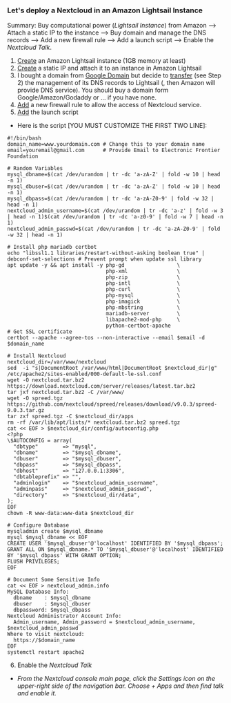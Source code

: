 ### Let's deploy a Nextcloud in an Amazon Lightsail Instance
Summary: Buy computational power (<i>Lightsail Instance</i>) from Amazon --> Attach a static IP to the instance --> Buy domain and manage the DNS records --> Add a new firewall rule --> Add a launch script --> Enable the <i>Nextcloud Talk</i>.
1. [Create](https://lightsail.aws.amazon.com/ls/docs/en_us/articles/how-to-create-amazon-lightsail-instance-virtual-private-server-vps) an Amazon Lightsail instance (1GB memory at least)
2. [Create](https://lightsail.aws.amazon.com/ls/docs/en_us/articles/lightsail-create-static-ip) a static IP and attach it to an instance in Amazon Lightsail
3. I bought a domain from [Google Domain](https://domains.google/) but decide to [transfer](https://lightsail.aws.amazon.com/ls/docs/en_us/articles/lightsail-how-to-create-dns-entry) (see Step 2) the management of its DNS records to Lightsail (, then Amazon will provide DNS service). You should buy a domain form Google/Amazon/Godaddy or ... if you have none.
4. [Add](https://lightsail.aws.amazon.com/ls/docs/en_us/articles/understanding-firewall-and-port-mappings-in-amazon-lightsail) a new firewall rule to allow the access of Nextcloud service.  
5. [Add](https://lightsail.aws.amazon.com/ls/docs/en_us/articles/lightsail-how-to-configure-server-additional-data-shell-script) the launch script
* Here is the script [YOU MUST CUSTOMIZE THE FIRST TWO LINE]:
```shell
#!/bin/bash
domain_name=www.yourdomain.com # Change this to your domain name
email=youremail@gmail.com      # Provide Email to Electronic Frontier Foundation

# Random Variables
mysql_dbname=$(cat /dev/urandom | tr -dc 'a-zA-Z' | fold -w 10 | head -n 1)
mysql_dbuser=$(cat /dev/urandom | tr -dc 'a-zA-Z' | fold -w 10 | head -n 1)
mysql_dbpass=$(cat /dev/urandom | tr -dc 'a-zA-Z0-9' | fold -w 32 | head -n 1)
nextcloud_admin_username=$(cat /dev/urandom | tr -dc 'a-z' | fold -w 3 | head -n 1)$(cat /dev/urandom | tr -dc 'a-z0-9' | fold -w 7 | head -n 1)
nextcloud_admin_passwd=$(cat /dev/urandom | tr -dc 'a-zA-Z0-9' | fold -w 32 | head -n 1)

# Install php mariadb certbot
echo "libssl1.1 libraries/restart-without-asking boolean true" | debconf-set-selections # Prevent prompt when update ssl library
apt update -y && apt install -y php-gd                 \
                                php-xml                \
                                php-zip                \
                                php-intl               \
                                php-curl               \
                                php-mysql              \
                                php-imagick            \
                                php-mbstring           \
                                mariadb-server         \
                                libapache2-mod-php     \
                                python-certbot-apache
# Get SSL certificate
certbot --apache --agree-tos --non-interactive --email $email -d $domain_name

# Install Nextcloud
nextcloud_dir=/var/www/nextcloud
sed  -i "s|DocumentRoot /var/www/html|DocumentRoot $nextcloud_dir|g" /etc/apache2/sites-enabled/000-default-le-ssl.conf
wget -O nextcloud.tar.bz2 https://download.nextcloud.com/server/releases/latest.tar.bz2
tar jxf nextcloud.tar.bz2 -C /var/www/
wget -O spreed.tgz https://github.com/nextcloud/spreed/releases/download/v9.0.3/spreed-9.0.3.tar.gz
tar zxf spreed.tgz -C $nextcloud_dir/apps
rm -rf /var/lib/apt/lists/* nextcloud.tar.bz2 spreed.tgz
cat << EOF > $nextcloud_dir/config/autoconfig.php
<?php
\$AUTOCONFIG = array(
  "dbtype"        => "mysql",
  "dbname"        => "$mysql_dbname",
  "dbuser"        => "$mysql_dbuser",
  "dbpass"        => "$mysql_dbpass",
  "dbhost"        => "127.0.0.1:3306",
  "dbtableprefix" => "",
  "adminlogin"    => "$nextcloud_admin_username",
  "adminpass"     => "$nextcloud_admin_passwd",
  "directory"     => "$nextcloud_dir/data",
);
EOF
chown -R www-data:www-data $nextcloud_dir

# Configure Database
mysqladmin create $mysql_dbname
mysql $mysql_dbname << EOF
CREATE USER '$mysql_dbuser'@'localhost' IDENTIFIED BY '$mysql_dbpass';
GRANT ALL ON $mysql_dbname.* TO '$mysql_dbuser'@'localhost' IDENTIFIED BY '$mysql_dbpass' WITH GRANT OPTION;
FLUSH PRIVILEGES;
EOF

# Document Some Sensitive Info
cat << EOF > nextcloud_admin.info
MySQL Database Info:
  dbname    : $mysql_dbname
  dbuser    : $mysql_dbuser
  dbpassword: $mysql_dbpass
Nextcloud Administrator Account Info:
  Admin_username, Admin_password = $nextcloud_admin_username, $nextcloud_admin_passwd
Where to visit nextcloud:
  https://$domain_name
EOF
systemctl restart apache2
```
6. Enable the <i>Nextcloud Talk<i>
* From the Nextcloud console main page, click the Settings icon on the upper-right side of the navigation bar. Choose + Apps and then find talk and enable it. 
  
  
